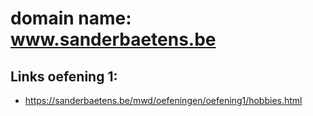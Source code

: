 # domain name: www.sanderbaetens.be

## Links oefening 1:
  * https://sanderbaetens.be/mwd/oefeningen/oefening1/hobbies.html
